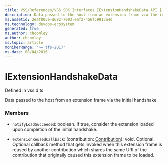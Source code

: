 ```yaml
---
title: VSS/References/VSS.SDK.Interfaces IExtensionHandshakeData API | Extensions for Azure DevOps Services
description: Data passed to the host from an extension frame via the initial handshake
ms.assetid: 2eaf803e-d682-7903-eaf2-456f59913a4d
ms.technology: devops-ecosystem
generated: true
ms.author: chcomley
author: chcomley
ms.topic: article
monikerRange: '>= tfs-2017'
ms.date: 08/04/2016
---
```


# IExtensionHandshakeData

Defined in vss.d.ts

Data passed to the host from an extension frame via the initial handshake

### Members

- `notifyLoadSucceeded`: boolean. If true, consider the extension loaded upon completion of the initial handshake.

- `extensionReusedCallback`: (contribution: [Contribution](../../../VSS/References/SDK_Interfaces/Contribution.md)): void. Optional. Optional callback method that gets invoked when this extension frame is reused by another contribution
  which shares the same URI of the contribution that originally caused this extension frame to be loaded.
